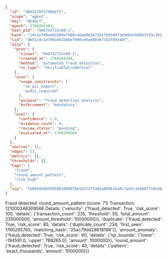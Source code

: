 ```json
{
  "id": "d0d3170f2790b0f2",
  "scope": "agent",
  "key": "RESULT",
  "epoch": 1760294304,
  "host_pid": "9e6742732c60:1",
  "hash": "14c1e790add1b88ef900ce6ae0b3673d1fb9348f3e9db4f668b3f43c3913adf3",
  "cid": "QmV114c1e790add1b88ef900ce6ae0b3673d1fb9348f",
  "aicp": {
    "prov": {
      "issuer": "9e6742732c60:1",
      "created_at": 1760294304,
      "method": "automated_fraud_detection",
      "vc_type": "VerifiableCredential"
    },
    "ucon": {
      "usage_constraints": [
        "no_pii_export",
        "audit_required"
      ],
      "purpose": "fraud_detection_analysis",
      "enforcement": "mandatory"
    },
    "eval": {
      "confidence": 1.0,
      "evidence_count": 0,
      "review_status": "pending",
      "evaluated_at": 1760294304
    }
  },
  "sources": [],
  "edges": [],
  "metrics": {},
  "thresholds": {},
  "tags": [
    "fraud",
    "round_amount_pattern",
    "risk_high"
  ],
  "sig": "fa80e9d48358590109d678e541f37fa85a89961ba0c7ad3c3e4867718e3621e7"
}
```

Fraud detected: round_amount_pattern (score: 71)
Transaction: 121000248309566
Details: {'velocity': {'fraud_detected': True, 'risk_score': 100, 'details': {'transaction_count': 235, 'threshold': 50, 'total_amount': 235000000, 'amount_threshold': 10000000}}, 'duplicate': {'fraud_detected': True, 'risk_score': 85, 'details': {'duplicate_count': 234, 'first_seen': 1760285765, 'matching_hash': '25ac79dd28618198'}}, 'amount_anomaly': {'fraud_detected': True, 'risk_score': 60, 'details': {'iqr_bounds': {'lower': -194591.0, 'upper': 788265.0}, 'amount': 1000000}}, 'round_amount': {'fraud_detected': True, 'risk_score': 40, 'details': {'pattern': 'exact_thousands', 'amount': 1000000}}}